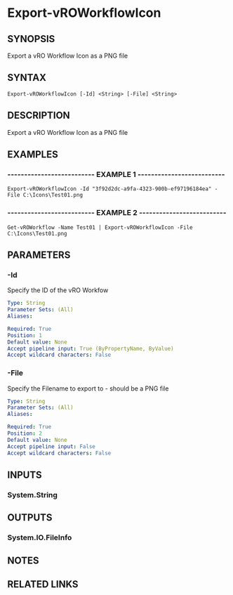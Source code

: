# Export-vROWorkflowIcon

## SYNOPSIS
Export a vRO Workflow Icon as a PNG file

## SYNTAX

```
Export-vROWorkflowIcon [-Id] <String> [-File] <String>
```

## DESCRIPTION
Export a vRO Workflow Icon as a PNG file

## EXAMPLES

### -------------------------- EXAMPLE 1 --------------------------
```
Export-vROWorkflowIcon -Id "3f92d2dc-a9fa-4323-900b-ef97196184ea" -File C:\Icons\Test01.png
```

### -------------------------- EXAMPLE 2 --------------------------
```
Get-vROWorkflow -Name Test01 | Export-vROWorkflowIcon -File C:\Icons\Test01.png
```

## PARAMETERS

### -Id
Specify the ID of the vRO Workfow

```yaml
Type: String
Parameter Sets: (All)
Aliases: 

Required: True
Position: 1
Default value: None
Accept pipeline input: True (ByPropertyName, ByValue)
Accept wildcard characters: False
```

### -File
Specify the Filename to export to - should be a PNG file

```yaml
Type: String
Parameter Sets: (All)
Aliases: 

Required: True
Position: 2
Default value: None
Accept pipeline input: False
Accept wildcard characters: False
```

## INPUTS

### System.String

## OUTPUTS

### System.IO.FileInfo

## NOTES

## RELATED LINKS

